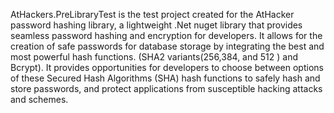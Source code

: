 AtHackers.PreLibraryTest is the test project created for the AtHacker password hashing library, a lightweight .Net nuget library that  provides seamless
password hashing and encryption for developers. 
It allows for the creation of safe passwords for database storage by integrating the best and  most powerful hash functions. (SHA2 variants(256,384, and 512 )
and Bcrypt).
It provides opportunities for developers to choose between options of these Secured Hash Algorithms (SHA) hash functions to safely hash and store passwords, 
and protect applications 
from susceptible hacking attacks and schemes. 
